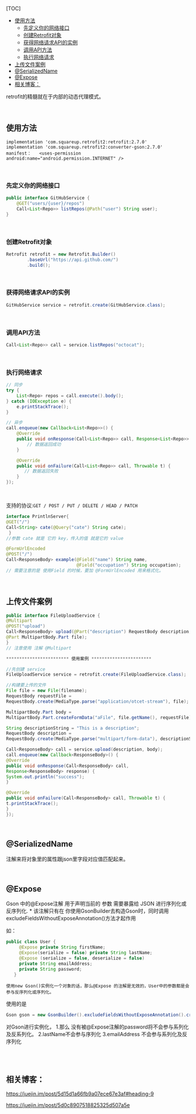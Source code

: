 [TOC]

<!-- TOC -->

- [使用方法](#使用方法)
    - [先定义你的网络接口](#先定义你的网络接口)
    - [创建Retrofit对象](#创建retrofit对象)
    - [获得网络请求API的实例](#获得网络请求api的实例)
    - [调用API方法](#调用api方法)
    - [执行网络请求](#执行网络请求)
- [上传文件案例](#上传文件案例)
- [@SerializedName](#serializedname)
- [@Expose](#expose)
- [相关博客：](#相关博客)

<!-- /TOC -->

retrofit的精髓就在于内部的动态代理模式。

<br/>

## 使用方法

```shell
implementation 'com.squareup.retrofit2:retrofit:2.7.0'
implementation 'com.squareup.retrofit2:converter-gson:2.7.0'
manifest：   <uses-permission android:name="android.permission.INTERNET" /> 
```

<br/>

### 先定义你的网络接口

```java
public interface GitHubService {
    @GET("users/{user}/repos")
    Call<List<Repo>> listRepos(@Path("user") String user);
}
```

<br/>

### 创建Retrofit对象

```java
Retrofit retrofit = new Retrofit.Builder()
        .baseUrl("https://api.github.com/")
        .build();
```

<br/>

### 获得网络请求API的实例

```java
GitHubService service = retrofit.create(GitHubService.class);
```

<br/>

### 调用API方法

```java
Call<List<Repo>> call = service.listRepos("octocat");
```

<br/>

### 执行网络请求

```java
// 同步
try {
    List<Repo> repos = call.execute().body();
} catch (IOException e) {
    e.printStackTrace();
}

// 异步
call.enqueue(new Callback<List<Repo>>() {
    @Override
    public void onResponse(Call<List<Repo>> call, Response<List<Repo>> response) {
        // 数据返回成功
    }

    @Override
    public void onFailure(Call<List<Repo>> call, Throwable t) {
       // 数据返回失败
    }
});
```

<br/>

支持的协议:`GET / POST / PUT / DELETE / HEAD / PATCH`

```java
interface PrintlnServer{ 
@GET("/")
Call<String> cate(@Query("cate") String cate);
 } 
//参数 cate 就是 它的 key，传入的值 就是它的 value
```

```java
@FormUrlEncoded
@POST("/")
Call<ResponseBody> example(@Field("name") String name,
                           @Field("occupation") String occupation);
// 需要注意的是 使用Field 的时候，要加 @FormUrlEncoded 用来格式化。
```

<br/>

## 上传文件案例

```java
public interface FileUploadService {
@Multipart
@POST("upload")
Call<ResponseBody> upload(@Part("description") RequestBody description,
@Part MultipartBody.Part file);
}
// 注意使用 注解 @Multipart

************************ 使用案例 ***********************

//先创建 service
FileUploadService service = retrofit.create(FileUploadService.class);

//构建要上传的文件
File file = new File(filename);
RequestBody requestFile =
RequestBody.create(MediaType.parse("application/otcet-stream"), file);

MultipartBody.Part body =
MultipartBody.Part.createFormData("aFile", file.getName(), requestFile);

String descriptionString = "This is a description";
RequestBody description =
RequestBody.create(MediaType.parse("multipart/form-data"), descriptionString);

Call<ResponseBody> call = service.upload(description, body);
call.enqueue(new Callback<ResponseBody>() {
@Override
public void onResponse(Call<ResponseBody> call,
Response<ResponseBody> response) {
System.out.println("success");
}

@Override
public void onFailure(Call<ResponseBody> call, Throwable t) {
t.printStackTrace();
}
});
```

[参考]: https://juejin.im/post/5e44ea086fb9a07c9e1c19b6

<br/>

## @SerializedName

注解来将对象里的属性跟json里字段对应值匹配起来。

<br/>

## @Expose

Gson 中的@Expose注解 用于声明当前的 参数 需要暴露给 JSON 进行序列化或反序列化. * 该注解只有在 你使用GsonBuilder去构造Gson时，同时调用excludeFieldsWithoutExposeAnnotation()方法才起作用 

 如：

```java
public class User {
     @Expose private String firstName;
     @Expose(serialize = false) private String lastName;
     @Expose (serialize = false, deserialize = false) 
     private String emailAddress;
     private String password;
   }
```

```
使用new Gson()实例化一个对象的话，那么@Expose 的注解是无效的，User中的参数都是会参与反序列化或序列化。
```

使用的是

```java
Gson gson = new GsonBuilder().excludeFieldsWithoutExposeAnnotation().create()
```

对Gson进行实例化，
 1.那么 没有被@Expose注解的password将不会参与系列化及反系列化。
 2.lastName不会参与序列化
 3.emailAddress 不会参与系列化及反序列化

 <br/>

<br/>

## 相关博客： 

https://juejin.im/post/5d15d1a66fb9a07ece67e3af#heading-9

https://juejin.im/post/5d0c8907518825325d507a5e



























